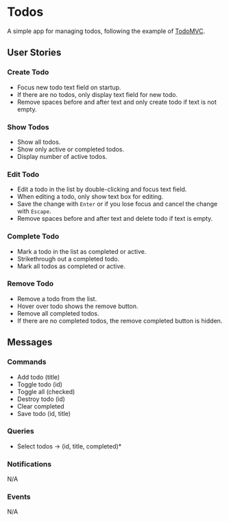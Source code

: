 # Todos

A simple app for managing todos, following the example of [TodoMVC](https://todomvc.com).

## User Stories

### Create Todo

- Focus new todo text field on startup.
- If there are no todos, only display text field for new todo.
- Remove spaces before and after text and only create todo if text is not empty.

### Show Todos

- Show all todos.
- Show only active or completed todos.
- Display number of active todos.

### Edit Todo

- Edit a todo in the list by double-clicking and focus text field.
- When editing a todo, only show text box for editing.
- Save the change with `Enter` or if you lose focus and cancel the change with `Escape`.
- Remove spaces before and after text and delete todo if text is empty.

### Complete Todo

- Mark a todo in the list as completed or active.
- Strikethrough out a completed todo.
- Mark all todos as completed or active.

### Remove Todo

- Remove a todo from the list.
- Hover over todo shows the remove button.
- Remove all completed todos.
- If there are no completed todos, the remove completed button is hidden.

## Messages

### Commands

- Add todo (title)
- Toggle todo (id)
- Toggle all (checked)
- Destroy todo (id)
- Clear completed
- Save todo (id, title)

### Queries

- Select todos -> (id, title, completed)\*

### Notifications

N/A

### Events

N/A
